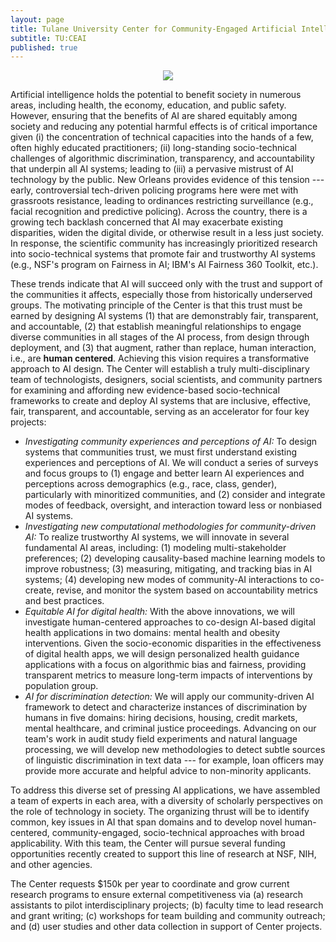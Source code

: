 ```yaml
---
layout: page
title: Tulane University Center for Community-Engaged Artificial Intelligence
subtitle: TU:CEAI
published: true
---
```

<p style="text-align:center;"><img src="{{ 'img/tulogo.png' | relative_url }}"/></p>

Artificial intelligence holds the potential to benefit society in numerous areas, including health, the economy, education, and public safety. However, ensuring that the benefits of AI are shared equitably among society and reducing any potential harmful effects is of critical importance given (i) the concentration of technical capacities into the hands of a few, often highly educated practitioners;  (ii) long-standing socio-technical challenges of algorithmic discrimination, transparency, and accountability that underpin all AI systems; leading to (iii) a pervasive mistrust of AI technology by the public. New Orleans provides evidence of this tension --- early, controversial tech-driven policing programs here were met with grassroots resistance, leading to ordinances restricting surveillance (e.g., facial recognition and predictive policing). Across the country, there is a growing tech backlash concerned that AI may exacerbate existing disparities, widen the digital divide, or otherwise result in a less just society. In response, the scientific community has increasingly prioritized research into socio-technical systems that promote fair and trustworthy AI systems (e.g., NSF's program on Fairness in AI; IBM's AI Fairness 360 Toolkit, etc.).

These trends indicate that AI will succeed only with the trust and support of the communities it affects, especially those from historically underserved groups. The motivating principle of the Center is that this trust must be earned by designing AI systems (1) that are demonstrably fair, transparent, and accountable, (2) that establish meaningful relationships to engage diverse communities in all stages of the AI process, from design through deployment, and (3) that augment, rather than replace, human interaction, i.e., are **human centered**. Achieving this vision requires a transformative approach to AI design. The Center will establish a truly multi-disciplinary team of technologists, designers, social scientists, and community partners for examining and affording new evidence-based socio-technical frameworks to  create and deploy AI systems that are inclusive, effective, fair, transparent, and accountable, serving as an accelerator for four key  projects:

* *Investigating community experiences and perceptions of AI:* To design systems that communities trust, we must first understand existing experiences and perceptions of AI. We will conduct a series of surveys and focus groups to (1) engage and better learn AI experiences and perceptions across demographics (e.g., race, class, gender), particularly with minoritized communities, and (2) consider and integrate modes of feedback, oversight, and interaction toward less or nonbiased AI systems.
* *Investigating new computational methodologies for community-driven AI:* To realize trustworthy AI systems, we will innovate in several fundamental AI areas, including: (1) modeling multi-stakeholder preferences; (2) developing causality-based machine learning models to improve robustness; (3) measuring, mitigating, and tracking bias in AI systems; (4) developing new modes of community-AI interactions to co-create, revise, and monitor the system based on accountability metrics and best practices.
* *Equitable AI for digital health:* With the above innovations, we will investigate human-centered approaches to co-design AI-based digital health applications in two domains: mental health and obesity interventions. Given the socio-economic disparities in the effectiveness of digital health apps, we will design personalized health guidance applications with a focus on algorithmic bias and fairness, providing transparent metrics to measure long-term impacts of interventions by population group.
* *AI for discrimination detection:* We will apply our community-driven AI framework to detect and characterize instances of discrimination by humans in five domains: hiring decisions, housing, credit markets, mental healthcare, and criminal justice proceedings. Advancing on our team's work in audit study field experiments and natural language processing, we will develop new methodologies to detect subtle sources of linguistic discrimination in text data --- for example, loan officers may provide more accurate and helpful advice to non-minority applicants.

To address this diverse set of pressing AI applications, we have assembled a team of experts in each area, with a diversity of scholarly perspectives on the role of technology in society. The organizing thrust will be to identify common, key issues in AI that span domains and to develop novel human-centered, community-engaged, socio-technical approaches with broad applicability. With this team, the Center will pursue several funding opportunities recently created to support this line of research at NSF, NIH, and other agencies.

The Center requests \$150k per year to coordinate and grow current research programs to ensure external competitiveness via (a) research assistants to pilot interdisciplinary  projects; (b) faculty time to lead research and grant writing; (c) workshops for team building and community outreach; and (d) user studies and other data collection in support of Center projects.

